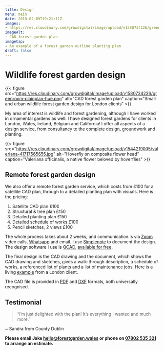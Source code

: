 ```yaml
---
title: Design
menu: main
date: 2018-02-09T19:21:11Z
images: 
- https://res.cloudinary.com/growdigital/image/upload/v1580734226/greenroom-plainplan-hue.png
imageAlt: 
- CAD forest garden plan
imageCap:
- An example of a forest garden outline planting plan
draft: false
---
```


# Wildlife forest garden design

{{< figure src="https://res.cloudinary.com/growdigital/image/upload/v1580734226/greenroom-plainplan-hue.png" alt="CAD forest garden plan" caption="Small and urban wildlife forest garden design for London clients" >}}

My area of interest is wildlife and forest gardening, although I have worked in ornamental gardens as well. I have designed forest gardens for clients in London, Wales, Ireland, Belgium and California! I offer all aspects of a design service, from consultancy to the complete design, groundwork and planting.

{{< figure src="https://res.cloudinary.com/growdigital/image/upload/v1544219005/valeriana-41717565655.jpg" alt="Hoverfly on composite flower head" caption="Valeriana officinalis, a native flower beloved by hoverflies" >}}

## Remote forest garden design

We also offer a remote forest garden service, which costs from £100 for a satellite CAD plan, through to a detailed planting plan with visuals. Here is the pricing:

1. Satellite CAD plan £100
2. Structural & tree plan £150
3. Detailed planting plan £150
4. Detailed schedule of works £100
5. Pencil sketches, 2 views £100

The whole process takes about 2 weeks, and communication is via [Zoom](https://zoom.us) video calls, [Whatsapp](https://www.whatsapp.com) and email. I use [Simplenote](https://simplenote.com) to document the design. The design software I use is [QCAD](https://qcad.org), [available for free](https://qcad.org/en/download). 

The final design is the CAD drawing and the document, which shows the CAD drawing and sketches, gives a walk-through description, a schedule of works, a referenced list of plants and a list of maintenance jobs. Here is a living [example](https://app.simplenote.com/p/JZlZ1N) from a London client.

The CAD file is provided in [PDF](https://en.wikipedia.org/wiki/PDF) and [DXF](https://en.wikipedia.org/wiki/AutoCAD_DXF) formats, both universally recognised.

## Testimonial

> “I’m just delighted with the plan! It’s everything I wanted and much more.”

~ Sandra from County Dublin

**Please email Jake [hello@forestgarden.wales](mailto:hello@forestgarden.wales) or phone on [07802&nbsp;535&nbsp;321](tel:+447802535321) to arrange an estimate.**
